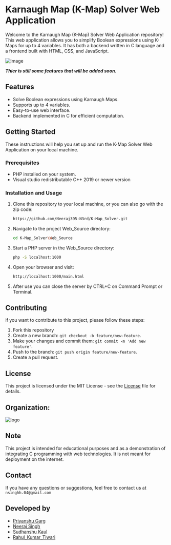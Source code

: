 # Karnaugh Map (K-Map) Solver Web Application

Welcome to the Karnaugh Map (K-Map) Solver Web Application repository! This web application allows you to simplify Boolean expressions using K-Maps for up to 4 variables. It has both a backend written in C language and a frontend built with HTML, CSS, and JavaScript.

![image](https://github.com/Neeraj395-N3rd/K-Map_Solver/assets/141737975/15ce3e0c-9289-4774-ab6b-dadde282c2dc)

***Thier is still some features that will be added soon.***

## Features

- Solve Boolean expressions using Karnaugh Maps.
- Supports up to 4 variables.
- Easy-to-use web interface.
- Backend implemented in C for efficient computation.

## Getting Started

These instructions will help you set up and run the K-Map Solver Web Application on your local machine.

### Prerequisites

- PHP installed on your system.
- Visual studio redistributable C++ 2019 or newer version

### Installation and Usage

1. Clone this repository to your local machine, or you can also go with the zip code:

   ```bash
   https://github.com/Neeraj395-N3rd/K-Map_Solver.git

2. Navigate to the project Web_Source directory:

   ```bash
   cd K-Map_Solver\Web_Source

3. Start a PHP server in the Web_Source directory:

   ```bash
   php -S localhost:1000

4. Open your browser and visit:

   ```bash
   http://localhost:1000/main.html

5. After use you can close the server by CTRL+C on Command Prompt or Terminal.

## Contributing
if you want to contribute to this project, please follow these steps:
1. Fork this repository
2. Create a new branch: `git checkout -b feature/new-feature`.
3. Make your changes and commit them: `git commit -m 'Add new feature'`.
4. Push to the branch: `git push origin feature/new-feature`.
5. Create a pull request.

## License
This project is licensed under the MIT License - see the [License](LICENSE) file for details. 

## Organization:

![logo](https://github.com/Neeraj395-N3rd/K-Map_Solver/assets/141737975/07fe5d08-8d23-4a6f-b225-40375c78d0f5)

## Note
This project is intended for educational purposes and as a demonstration of integrating C programming with web technologies. It is not meant for deployment on the internet.

## Contact
If you have any questions or suggestions, feel free to contact us at `nsinghh.04@gmail.com`

## Developed by
* [Priyanshu Garg](https://github.com/priyanshugarg00 "Priyanshu Garg")
* [Neeraj Singh](https://github.com/Neeraj395-N3rd "Neeraj Singh")
* [Sudhanshu Kaul](https://github.com/Sudhanshukaul123 "Sudhanshu Kaul")
* [Rahul_Kumar_Tiwari](https://github.com/rahul07tiwari "Rahul Tiwari")

